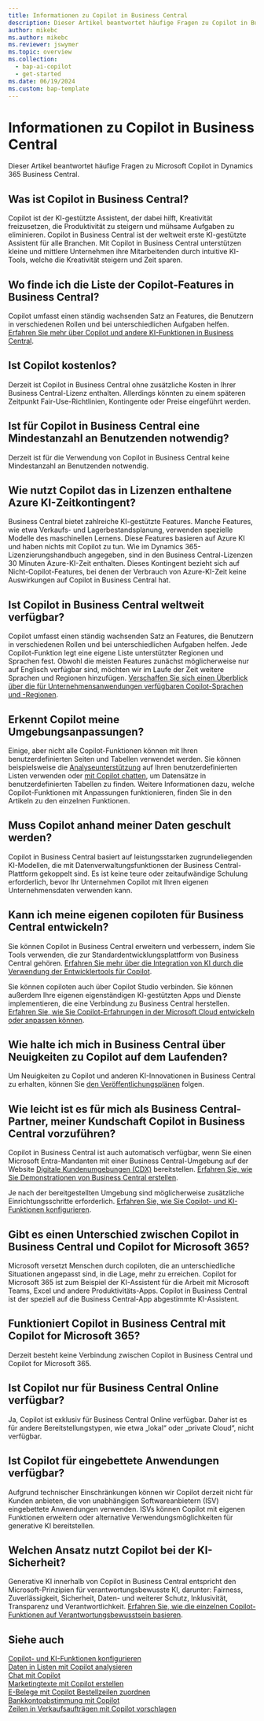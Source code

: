 ```yaml
---
title: Informationen zu Copilot in Business Central
description: Dieser Artikel beantwortet häufige Fragen zu Copilot in Business Central.
author: mikebc
ms.author: mikebc
ms.reviewer: jswymer
ms.topic: overview
ms.collection:
  - bap-ai-copilot
  - get-started
ms.date: 06/19/2024
ms.custom: bap-template
---
```


# Informationen zu Copilot in Business Central

Dieser Artikel beantwortet häufige Fragen zu Microsoft Copilot in Dynamics 365 Business Central.

## Was ist Copilot in Business Central?

Copilot ist der KI-gestützte Assistent, der dabei hilft, Kreativität freizusetzen, die Produktivität zu steigern und mühsame Aufgaben zu eliminieren. Copilot in Business Central ist der weltweit erste KI-gestützte Assistent für alle Branchen. Mit Copilot in Business Central unterstützen kleine und mittlere Unternehmen ihre Mitarbeitenden durch intuitive KI-Tools, welche die Kreativität steigern und Zeit sparen.

## Wo finde ich die Liste der Copilot-Features in Business Central?

Copilot umfasst einen ständig wachsenden Satz an Features, die Benutzern in verschiedenen Rollen und bei unterschiedlichen Aufgaben helfen. [Erfahren Sie mehr über Copilot und andere KI-Funktionen in Business Central](https://aka.ms/BCAI).

## Ist Copilot kostenlos?

Derzeit ist Copilot in Business Central ohne zusätzliche Kosten in Ihrer Business Central-Lizenz enthalten. Allerdings könnten zu einem späteren Zeitpunkt Fair-Use-Richtlinien, Kontingente oder Preise eingeführt werden.

## Ist für Copilot in Business Central eine Mindestanzahl an Benutzenden notwendig?

Derzeit ist für die Verwendung von Copilot in Business Central keine Mindestanzahl an Benutzenden notwendig.

## Wie nutzt Copilot das in Lizenzen enthaltene Azure KI-Zeitkontingent?

Business Central bietet zahlreiche KI-gestützte Features. Manche Features, wie etwa Verkaufs- und Lagerbestandsplanung, verwenden spezielle Modelle des maschinellen Lernens. Diese Features basieren auf Azure KI und haben nichts mit Copilot zu tun. Wie im Dynamics 365-Lizenzierungshandbuch angegeben, sind in den Business Central-Lizenzen 30 Minuten Azure-KI-Zeit enthalten. Dieses Kontingent bezieht sich auf Nicht-Copilot-Features, bei denen der Verbrauch von Azure-KI-Zeit keine Auswirkungen auf Copilot in Business Central hat.

## Ist Copilot in Business Central weltweit verfügbar?

Copilot umfasst einen ständig wachsenden Satz an Features, die Benutzern in verschiedenen Rollen und bei unterschiedlichen Aufgaben helfen. Jede Copilot-Funktion legt eine eigene Liste unterstützter Regionen und Sprachen fest. Obwohl die meisten Features zunächst möglicherweise nur auf Englisch verfügbar sind, möchten wir im Laufe der Zeit weitere Sprachen und Regionen hinzufügen. [Verschaffen Sie sich einen Überblick über die für Unternehmensanwendungen verfügbaren Copilot-Sprachen und -Regionen](https://dynamics.microsoft.com/availability-reports/copilotreport).

## Erkennt Copilot meine Umgebungsanpassungen?

Einige, aber nicht alle Copilot-Funktionen können mit Ihren benutzerdefinierten Seiten und Tabellen verwendet werden. Sie können beispielsweise die [Analyseunterstützung](analysis-assist.md) auf Ihren benutzerdefinierten Listen verwenden oder [mit Copilot chatten](chat-with-copilot.md), um Datensätze in benutzerdefinierten Tabellen zu finden. Weitere Informationen dazu, welche Copilot-Funktionen mit Anpassungen funktionieren, finden Sie in den Artikeln zu den einzelnen Funktionen.

## Muss Copilot anhand meiner Daten geschult werden?

Copilot in Business Central basiert auf leistungsstarken zugrundeliegenden KI-Modellen, die mit Datenverwaltungsfunktionen der Business Central-Plattform gekoppelt sind. Es ist keine teure oder zeitaufwändige Schulung erforderlich, bevor Ihr Unternehmen Copilot mit Ihren eigenen Unternehmensdaten verwenden kann.

## Kann ich meine eigenen copiloten für Business Central entwickeln?

Sie können Copilot in Business Central erweitern und verbessern, indem Sie Tools verwenden, die zur Standardentwicklungsplattform von Business Central gehören. [Erfahren Sie mehr über die Integration von KI durch die Verwendung der Entwicklertools für Copilot](/dynamics365/business-central/dev-itpro/developer/ai-integration-landing-page).

Sie können copiloten auch über Copilot Studio verbinden. Sie können außerdem Ihre eigenen eigenständigen KI-gestützten Apps und Dienste implementieren, die eine Verbindung zu Business Central herstellen. [Erfahren Sie, wie Sie Copilot-Erfahrungen in der Microsoft Cloud entwickeln oder anpassen können](/microsoft-cloud/dev/copilot/overview).

## Wie halte ich mich in Business Central über Neuigkeiten zu Copilot auf dem Laufenden?

Um Neuigkeiten zu Copilot und anderen KI-Innovationen in Business Central zu erhalten, können Sie [den Veröffentlichungsplänen](https://aka.ms/BCReleasePlan) folgen.

## Wie leicht ist es für mich als Business Central-Partner, meiner Kundschaft Copilot in Business Central vorzuführen?

Copilot in Business Central ist auch automatisch verfügbar, wenn Sie einen Microsoft Entra-Mandanten mit einer Business Central-Umgebung auf der Website [Digitale Kundenumgebungen (CDX)](https://aka.ms/CDX) bereitstellen. [Erfahren Sie, wie Sie Demonstrationen von Business Central erstellen](/dynamics365/business-central/dev-itpro/administration/demo-environment).

Je nach der bereitgestellten Umgebung sind möglicherweise zusätzliche Einrichtungsschritte erforderlich. [Erfahren Sie, wie Sie Copilot- und KI-Funktionen konfigurieren](/dynamics365/business-central/enable-ai).

## Gibt es einen Unterschied zwischen Copilot in Business Central und Copilot for Microsoft 365?

Microsoft versetzt Menschen durch copiloten, die an unterschiedliche Situationen angepasst sind, in die Lage, mehr zu erreichen. Copilot for Microsoft 365 ist zum Beispiel der KI-Assistent für die Arbeit mit Microsoft Teams, Excel und andere Produktivitäts-Apps. Copilot in Business Central ist der speziell auf die Business Central-App abgestimmte KI-Assistent.

## Funktioniert Copilot in Business Central mit Copilot for Microsoft 365?

Derzeit besteht keine Verbindung zwischen Copilot in Business Central und Copilot for Microsoft 365.

## Ist Copilot nur für Business Central Online verfügbar?

Ja, Copilot ist exklusiv für Business Central Online verfügbar. Daher ist es für andere Bereitstellungstypen, wie etwa „lokal“ oder „private Cloud“, nicht verfügbar.

## Ist Copilot für eingebettete Anwendungen verfügbar?

Aufgrund technischer Einschränkungen können wir Copilot derzeit nicht für Kunden anbieten, die von unabhängigen Softwareanbietern (ISV) eingebettete Anwendungen verwenden. ISVs können Copilot mit eigenen Funktionen erweitern oder alternative Verwendungsmöglichkeiten für generative KI bereitstellen.

## Welchen Ansatz nutzt Copilot bei der KI-Sicherheit?

Generative KI innerhalb von Copilot in Business Central entspricht den Microsoft-Prinzipien für verantwortungsbewusste KI, darunter: Fairness, Zuverlässigkeit, Sicherheit, Daten- und weiterer Schutz, Inklusivität, Transparenz und Verantwortlichkeit. [Erfahren Sie, wie die einzelnen Copilot-Funktionen auf Verantwortungsbewusstsein basieren](responsible-ai-overview.md).

## Siehe auch

[Copilot- und KI-Funktionen konfigurieren](enable-ai.md)  
[Daten in Listen mit Copilot analysieren](analysis-assist.md)  
[Chat mit Copilot](chat-with-copilot.md)  
[Marketingtexte mit Copilot erstellen](item-marketing-text.md)  
[E-Belege mit Copilot Bestellzeilen zuordnen](map-edocuments-with-copilot.md)  
[Bankkontoabstimmung mit Copilot](bank-reconciliation-with-copilot.md)  
[Zeilen in Verkaufsaufträgen mit Copilot vorschlagen](sales-suggest-sales-lines-with-copilot.md)
